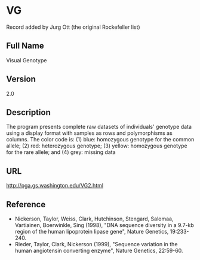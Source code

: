 # VG
Record added by Jurg Ott (the original Rockefeller list)

## Full Name
Visual Genotype

## Version
2.0

## Description
The program presents complete raw datasets of individuals' genotype data using a display format with samples as rows and polymorphisms as columns. The color code is: (1) blue: homozygous genotype for the common allele; (2) red: heterozygous genotype; (3) yellow: homozygous genotype for the rare allele; and (4) grey: missing data

## URL
http://pga.gs.washington.edu/VG2.html

## Reference
* Nickerson, Taylor, Weiss, Clark, Hutchinson, Stengard, Salomaa, Vartiainen, Boerwinkle, Sing (1998), "DNA sequence diversity in a 9.7-kb region of the human lipoprotein lipase gene", Nature Genetics, 19:233-240.
* Rieder, Taylor, Clark, Nickerson (1999), "Sequence variation in the human angiotensin converting enzyme", Nature Genetics, 22:59-60.